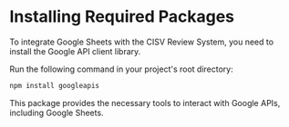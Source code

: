 # Installing Required Packages

To integrate Google Sheets with the CISV Review System, you need to install the Google API client library.

Run the following command in your project's root directory:

```bash
npm install googleapis
```

This package provides the necessary tools to interact with Google APIs, including Google Sheets.

